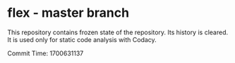 # flex - master branch

This repository contains frozen state of the repository.
Its history is cleared. It is used only for static code
analysis with Codacy.

Commit Time: 1700631137